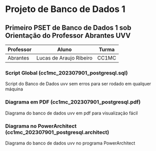 # Projeto de Banco de Dados 1

## Primeiro PSET de Banco de Dados 1 sob Orientação do Professor Abrantes **UVV**

Professor | Aluno | Turma
---| --- | ---
Abrantes | Lucas de Araujo Ribeiro | CC1MC

### Script Global (cc1mc_202307901_postgresql.sql)

Script do Banco de Dados uvv sem erros para ser rodado em qualquer máquina

### Diagrama em PDF (cc1mc_202307901_postgresql.pdf)

Diagrama do banco de dados uvv em pdf para visualização fácil

### Diagrama no PowerArchitect (cc1mc_202307901_postgresql.architect)

Diagrama do banco de dados uvv no programa PowerArchitect 
